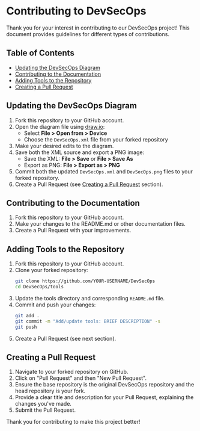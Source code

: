 # Contributing to DevSecOps

Thank you for your interest in contributing to our DevSecOps project! This document provides guidelines for different types of contributions.

## Table of Contents
- [Updating the DevSecOps Diagram](#updating-the-devsecops-diagram)
- [Contributing to the Documentation](#contributing-to-the-documentation)
- [Adding Tools to the Repository](#adding-tools-to-the-repository)
- [Creating a Pull Request](#creating-a-pull-request)

## Updating the DevSecOps Diagram

1. Fork this repository to your GitHub account.
2. Open the diagram file using [draw.io](https://draw.io):
   - Select **File > Open from > Device**
   - Choose the `DevSecOps.xml` file from your forked repository
3. Make your desired edits to the diagram.
4. Save both the XML source and export a PNG image:
   - Save the XML: **File > Save** or **File > Save As**
   - Export as PNG: **File > Export as > PNG**
5. Commit both the updated `DevSecOps.xml` and `DevSecOps.png` files to your forked repository.
6. Create a Pull Request (see [Creating a Pull Request](#creating-a-pull-request) section).

## Contributing to the Documentation

1. Fork this repository to your GitHub account.
2. Make your changes to the README.md or other documentation files.
3. Create a Pull Request with your improvements.

## Adding Tools to the Repository

1. Fork this repository to your GitHub account.
2. Clone your forked repository:
   ```bash
   git clone https://github.com/YOUR-USERNAME/DevSecOps
   cd DevSecOps/tools
   ```
3. Update the tools directory and corresponding `README.md` file.
4. Commit and push your changes:
   ```bash
   git add .
   git commit -m "Add/update tools: BRIEF DESCRIPTION" -s
   git push
   ```
5. Create a Pull Request (see next section).

## Creating a Pull Request

1. Navigate to your forked repository on GitHub.
2. Click on "Pull Request" and then "New Pull Request".
3. Ensure the base repository is the original DevSecOps repository and the head repository is your fork.
4. Provide a clear title and description for your Pull Request, explaining the changes you've made.
5. Submit the Pull Request.

Thank you for contributing to make this project better!